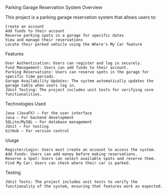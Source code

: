 Parking Garage Reservation System
Overview

This project is a parking garage reservation system that allows users to:

    Create an account
    Add funds to their account
    Reserve parking spots in a garage for specific dates
    View and manage their reservations
    Locate their parked vehicle using the Where's My Car feature

Features

    User Authentication: Users can register and log in securely.
    Fund Management: Users can add funds to their account.
    Parking Reservations: Users can reserve spots in the garage for specific time periods.
    Garage Availability Updates: The system automatically updates the garage table when users log in.
    JUnit Testing: The project includes unit tests for verifying core functionalities.

Technologies Used

    Java (JavaFX) – For the user interface
    Java – For backend development
    SQLite/MySQL – For database management
    JUnit – For testing
    GitHub – For version control

Usage

    Register/Login: Users must create an account to access the system.
    Add Funds: Users can add money before making reservations.
    Reserve a Spot: Users can select available spots and reserve them.
    Find My Car: Users can check where their car is parked.

Testing

    JUnit Tests: The project includes unit tests to verify the functionality of the system, ensuring that features work as expected.